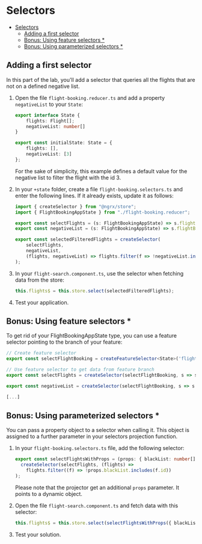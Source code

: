 # Selectors

- [Selectors](#selectors)
  - [Adding a first selector](#adding-a-first-selector)
  - [Bonus: Using feature selectors *](#bonus-using-feature-selectors-)
  - [Bonus: Using parameterized selectors *](#bonus-using-parameterized-selectors-)

## Adding a first selector

In this part of the lab, you'll add a selector that queries all the flights that are not on a defined negative list.

1. Open the file ``flight-booking.reducer.ts`` and add a property ``negativeList`` to your ``State``:

    ```typescript
    export interface State {
        flights: Flight[];
        negativeList: number[]
    }

    export const initialState: State = {
        flights: [],
        negativeList: [3]
    };
    ```

    For the sake of simplicity, this example defines a default value for the negative list to filter the flight with the id 3.

2. In your ``+state`` folder, create a file ``flight-booking.selectors.ts`` and enter the following lines. If it already exists, update it as follows:

    ```typescript
    import { createSelector } from "@ngrx/store";
    import { FlightBookingAppState } from "./flight-booking.reducer";

    export const selectFlights = (s: FlightBookingAppState) => s.flightBooking.flights;
    export const negativeList = (s: FlightBookingAppState) => s.flightBooking.negativeList;

    export const selectedFilteredFlights = createSelector(
        selectFlights,
        negativeList,
        (flights, negativeList) => flights.filter(f => !negativeList.includes(f.id))
    );
    ```

3. In your ``flight-search.component.ts``, use the selector when fetching data from the store:

    ```typescript
    this.flights$ = this.store.select(selectedFilteredFlights);
    ```

4. Test your application.

## Bonus: Using feature selectors *

To get rid of your FlightBookingAppState type, you can use a feature selector pointing to the branch of your feature:

```TypeScript
// Create feature selector
export const selectFlightBooking = createFeatureSelector<State>('flightBooking');

// Use feature selector to get data from feature branch
export const selectFlights = createSelector(selectFlightBooking, s => s.flights);

export const negativeList = createSelector(selectFlightBooking, s => s.negativeList);

[...]
```

## Bonus: Using parameterized selectors *

You can pass a property object to a selector when calling it. This object is assigned to a further parameter in your selectors projection function.

1. In your ``flight-booking.selectors.ts`` file, add the following selector:

    ```typescript
    export const selectFlightsWithProps = (props: { blackList: number[] }) =>
      createSelector(selectFlights, (flights) =>
        flights.filter((f) => !props.blackList.includes(f.id))
    );
    ```

    Please note that the projector get an additional ``props`` parameter. It points to a dynamic object.

2. Open the file ``flight-search.component.ts`` and fetch data with this selector:

    ```typescript
    this.flights$ = this.store.select(selectFlightsWithProps({ blackList: [3] }));
    ```

3. Test your solution.